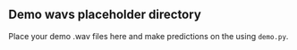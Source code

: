 ## Demo wavs placeholder directory

Place your demo .wav files here and make predictions on the using `demo.py`.
